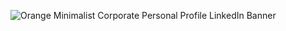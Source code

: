 
![Orange Minimalist Corporate Personal Profile LinkedIn Banner](https://github.com/mafaldad/mafaldad/assets/148830248/aa939e7c-4701-4f11-adf1-592eb3002d12)

